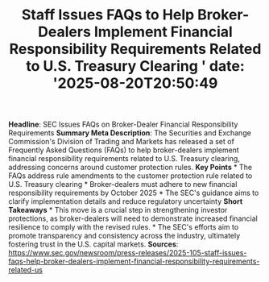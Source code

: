 ﻿---
title: "  Staff Issues FAQs to Help Broker-Dealers Implement Financial Responsibility Requirements Related to U.S. Treasury Clearing
'
date: '2025-08-20T20:50:49"
category: "Markets"
summary: ""
slug: "  staff issues faqs to help brokerdealers implement financia"
source_urls:
  - "https://www.sec.gov/newsroom/press-releases/2025-105-staff-issues-faqs-help-broker-dealers-implement-financial-responsibility-requirements-related-us"
seo:
  title: "  Staff Issues FAQs to Help Broker-Dealers Implement Financial Responsibility Requirements Related to U.S. Treasury Clearing
 | Hash n Hedge'
  description: '"
  keywords: ["news", "markets", "brief"]
---
**Headline**: SEC Issues FAQs on Broker-Dealer Financial Responsibility Requirements  **Summary Meta Description**: The Securities and Exchange Commission's Division of Trading and Markets has released a set of Frequently Asked Questions (FAQs) to help broker-dealers implement financial responsibility requirements related to U.S. Treasury clearing, addressing concerns around customer protection rules.  **Key Points**  * The FAQs address rule amendments to the customer protection rule related to U.S. Treasury clearing * Broker-dealers must adhere to new financial responsibility requirements by October 2025 * The SEC's guidance aims to clarify implementation details and reduce regulatory uncertainty  **Short Takeaways**  * This move is a crucial step in strengthening investor protections, as broker-dealers will need to demonstrate increased financial resilience to comply with the revised rules. * The SEC's efforts aim to promote transparency and consistency across the industry, ultimately fostering trust in the U.S. capital markets.  **Sources**:  https://www.sec.gov/newsroom/press-releases/2025-105-staff-issues-faqs-help-broker-dealers-implement-financial-responsibility-requirements-related-us 
